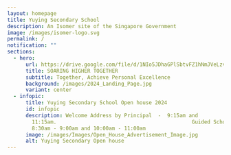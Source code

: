 ```yaml
---
layout: homepage
title: Yuying Secondary School
description: An Isomer site of the Singapore Government
image: /images/isomer-logo.svg
permalink: /
notification: ""
sections:
  - hero:
      url: https://drive.google.com/file/d/1NIo5JDhaGPlSbtvFZ1hNmJVeLzvrqsmo/view?usp=share_link
      title: SOARING HIGHER TOGETHER
      subtitle: Together, Achieve Personal Excellence
      background: /images/2024_Landing_Page.jpg
      variant: center
  - infopic:
      title: Yuying Secondary School Open house 2024
      id: infopic
      description: Welcome Address by Principal  -  9:15am and
        11:15am.                                            Guided School Tour -
        8:30am - 9:00am and 10:00am - 11:00am
      image: /images/Images/Open_House_Advertisement_Image.jpg
      alt: Yuying Secondary Open house
---
```

